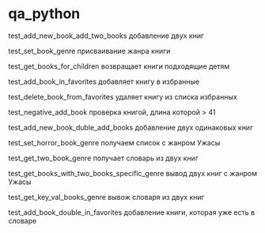 # qa_python


 test_add_new_book_add_two_books добавление двух книг

 test_set_book_genre присваивание жанра книги

 test_get_books_for_children возвращает книги подходящие детям

 test_add_book_in_favorites добавляет книгу в избранные

 test_delete_book_from_favorites удаляет книгу из списка избранных

 test_negative_add_book проверка книгой, длина которой > 41

 test_add_new_book_duble_add_books добавление двух одинаковых книг

 test_set_horror_book_genre получаем список с жанром Ужасы

 test_get_two_book_genre получает словарь из двух книг 

 test_get_books_with_two_books_specific_genre вывод двух книг с жанром Ужасы

 test_get_key_val_books_genre вывож словаря из двух книг

 test_add_book_double_in_favorites добавление книги, которая уже есть в словаре